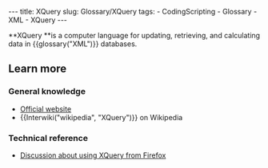 --- title: XQuery slug: Glossary/XQuery tags: - CodingScripting - Glossary - XML - XQuery ---

**XQuery **is a computer language for updating, retrieving, and calculating data in {{glossary("XML")}} databases.

Learn more
----------

### General knowledge

-   [Official website](https://www.w3.org/XML/Query/)
-   {{Interwiki("wikipedia", "XQuery")}} on Wikipedia

### Technical reference

-   [Discussion about using XQuery from Firefox](/en-US/docs/XQuery) 
